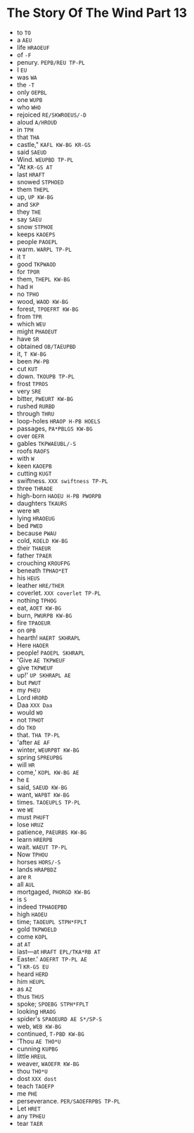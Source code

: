 # The Story Of The Wind Part 13

* to `TO`
* a `AEU`
* life `HRAOEUF`
* of `-F`
* penury. `PEPB/REU TP-PL`
* I `EU`
* was `WA`
* the `-T`
* only `OEPBL`
* one `WUPB`
* who `WHO`
* rejoiced `RE/SKWROEUS/-D`
* aloud `A/HROUD`
* in `TPH`
* that `THA`
* castle," `KAFL KW-BG KR-GS`
* said `SAEUD`
* Wind. `WEUPBD TP-PL`
* "At `KR-GS AT`
* last `HRAFT`
* snowed `STPHOED`
* them `THEPL`
* up, `UP KW-BG`
* and `SKP`
* they `THE`
* say `SAEU`
* snow `STPHOE`
* keeps `KAOEPS`
* people `PAOEPL`
* warm. `WARPL TP-PL`
* it `T`
* good `TKPWAOD`
* for `TPOR`
* them, `THEPL KW-BG`
* had `H`
* no `TPHO`
* wood, `WAOD KW-BG`
* forest, `TPOEFRT KW-BG`
* from `TPR`
* which `WEU`
* might `PHAOEUT`
* have `SR`
* obtained `OB/TAEUPBD`
* it, `T KW-BG`
* been `PW-PB`
* cut `KUT`
* down. `TKOUPB TP-PL`
* frost `TPROS`
* very `SRE`
* bitter, `PWEURT KW-BG`
* rushed `RURBD`
* through `THRU`
* loop-holes `HRAOP H-PB HOELS`
* passages, `PA*PBLGS KW-BG`
* over `OEFR`
* gables `TKPWAEUBL/-S`
* roofs `RAOFS`
* with `W`
* keen `KAOEPB`
* cutting `KUGT`
* swiftness. `XXX swiftness TP-PL`
* three `THRAOE`
* high-born `HAOEU H-PB PWORPB`
* daughters `TKAURS`
* were `WR`
* lying `HRAOEUG`
* bed `PWED`
* because `PWAU`
* cold, `KOELD KW-BG`
* their `THAEUR`
* father `TPAER`
* crouching `KROUFPG`
* beneath `TPHAO*ET`
* his `HEUS`
* leather `HRE/THER`
* coverlet. `XXX coverlet TP-PL`
* nothing `TPHOG`
* eat, `AOET KW-BG`
* burn, `PWURPB KW-BG`
* fire `TPAOEUR`
* on `OPB`
* hearth! `HAERT SKHRAPL`
* Here `HAOER`
* people! `PAOEPL SKHRAPL`
* 'Give `AE TKPWEUF`
* give `TKPWEUF`
* up!' `UP SKHRAPL AE`
* but `PWUT`
* my `PHEU`
* Lord `HRORD`
* Daa `XXX Daa`
* would `WO`
* not `TPHOT`
* do `TKO`
* that. `THA TP-PL`
* 'after `AE AF`
* winter, `WEURPBT KW-BG`
* spring `SPREUPBG`
* will `HR`
* come,' `KOPL KW-BG AE`
* he `E`
* said, `SAEUD KW-BG`
* want, `WAPBT KW-BG`
* times. `TAOEUPLS TP-PL`
* we `WE`
* must `PHUFT`
* lose `HRUZ`
* patience, `PAEURBS KW-BG`
* learn `HRERPB`
* wait. `WAEUT TP-PL`
* Now `TPHOU`
* horses `HORS/-S`
* lands `HRAPBDZ`
* are `R`
* all `AUL`
* mortgaged, `PHORGD KW-BG`
* is `S`
* indeed `TPHAOEPBD`
* high `HAOEU`
* time; `TAOEUPL STPH*FPLT`
* gold `TKPWOELD`
* come `KOPL`
* at `AT`
* last—at `HRAFT EPL/TKA*RB AT`
* Easter.' `AOEFRT TP-PL AE`
* "I `KR-GS EU`
* heard `HERD`
* him `HEUPL`
* as `AZ`
* thus `THUS`
* spoke; `SPOEBG STPH*FPLT`
* looking `HRAOG`
* spider's `SPAOEURD AE S*/SP-S`
* web, `WEB KW-BG`
* continued, `T-PBD KW-BG`
* 'Thou `AE THO*U`
* cunning `KUPBG`
* little `HREUL`
* weaver, `WAOEFR KW-BG`
* thou `THO*U`
* dost `XXX dost`
* teach `TAOEFP`
* me `PHE`
* perseverance. `PER/SAOEFRPBS TP-PL`
* Let `HRET`
* any `TPHEU`
* tear `TAER`
